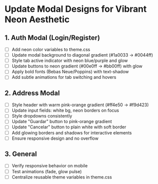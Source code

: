 # Update Modal Designs for Vibrant Neon Aesthetic

## 1. Auth Modal (Login/Register)
- [ ] Add neon color variables to theme.css
- [ ] Update modal background to diagonal gradient (#1a0033 → #0044ff)
- [ ] Style tab active indicator with neon blue/purple and glow
- [ ] Update buttons to neon gradient (#00e0ff → #bb00ff) with glow
- [ ] Apply bold fonts (Bebas Neue/Poppins) with text-shadow
- [ ] Add subtle animations for tab switching and hovers

## 2. Address Modal
- [ ] Style header with warm pink-orange gradient (#ff4e50 → #f9d423)
- [ ] Update input fields: white bg, neon borders on focus
- [ ] Style dropdowns consistently
- [ ] Update "Guardar" button to pink-orange gradient
- [ ] Update "Cancelar" button to plain white with soft border
- [ ] Add glowing borders and shadows for interactive elements
- [ ] Ensure responsive design and no overflow

## 3. General
- [ ] Verify responsive behavior on mobile
- [ ] Test animations (fade, glow pulse)
- [ ] Centralize reusable theme variables in theme.css

